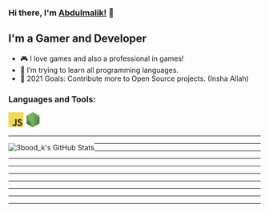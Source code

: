 ### Hi there, I'm [Abdulmalik!](https://github.com/3bood-k) 👋

## I'm a Gamer and Developer

- 🎮 I love games and also a professional in games!
- 🌱 I’m trying to learn all programming languages.
- 🥅 2021 Goals: Contribute more to Open Source projects. (Insha Allah)

### Languages and Tools:

<code>[<img height="30" src="https://raw.githubusercontent.com/github/explore/80688e429a7d4ef2fca1e82350fe8e3517d3494d/topics/javascript/javascript.png">](https://ar.wikipedia.org/wiki/JavaScript)</code>
<code>[<img height="30" src="https://raw.githubusercontent.com/github/explore/80688e429a7d4ef2fca1e82350fe8e3517d3494d/topics/nodejs/nodejs.png">](https://nodejs.org)</code>

---
<img align="left" alt="3bood_k's GitHub Stats" src="https://github-readme-stats.codestackr.vercel.app/api?username=3bood-k&title_color=d91a3d&theme=radical&show_icons=true&hide_border=true&include_all_commits=true&count_private=true" />

---
---
---
---
---
---
---
---
---
